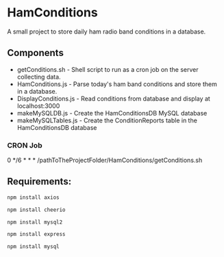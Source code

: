 # HamConditions
A small project to store daily ham radio band conditions in a database.

## Components
- getConditions.sh - Shell script to run as a cron job on the server collecting data.
- HamConditions.js - Parse today's ham band conditions and store them in a database.
- DisplayConditions.js - Read conditions from database and display at localhost:3000
- makeMySQLDB.js - Create the HamConditionsDB MySQL database
- makeMySQLTables.js - Create the ConditionReports table in the HamConditionsDB database

### CRON Job
0 */6 * * * /pathToTheProjectFolder/HamConditions/getConditions.sh

## Requirements:
```sh
npm install axios
```

```sh
npm install cheerio
```

```sh
npm install mysql2
```

```sh
npm install express
```

```sh
npm install mysql
```
